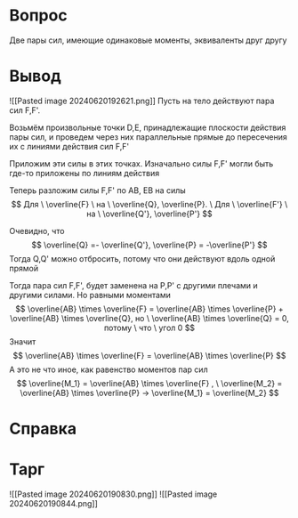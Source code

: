 # Вопрос
Две пары сил, имеющие одинаковые моменты, эквиваленты друг другу 

# Вывод
![[Pasted image 20240620192621.png]]
Пусть на тело действуют пара сил F,F'.

Возьмём произвольные точки D,E, принадлежащие плоскости действия пары сил, и проведем через них параллельные прямые до пересечения их с линиями действия сил F,F' 

Приложим эти силы в этих точках. Изначально силы F,F' могли быть где-то приложены по линиям действия 

Теперь разложим силы F,F' по AB, EB на силы 
$$
Для \ \overline{F} \ на \ \overline{Q}, \overline{P}. \ Для \ \overline{F'} \ на \ \overline{Q'}, \overline{P'}
$$

Очевидно, что 
$$
\overline{Q} =-  \overline{Q'}, \overline{P} = -\overline{P'}
$$
Тогда Q,Q' можно отбросить, потому что они действуют вдоль одной прямой

Тогда пара сил F,F', будет заменена на P,P' с другими плечами и другими силами. Но равными моментами 
$$
\overline{AB} \times \overline{F} = \overline{AB} \times \overline{P} + \overline{AB} \times \overline{Q}, но \ \overline{AB} \times \overline{Q} = 0, потому \ что \ угол 0  
$$
Значит 
$$
\overline{AB} \times \overline{F} = \overline{AB} \times \overline{P}
$$
А это не что иное, как равенство моментов пар сил 
$$
\overline{M_1} = \overline{AB} \times \overline{F} , \ \overline{M_2} = \overline{AB} \times \overline{P} -> \overline{M_1} = \overline{M_2}
$$

# Справка


# Тарг
![[Pasted image 20240620190830.png]]
![[Pasted image 20240620190844.png]]

